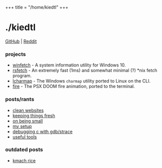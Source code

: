 +++
title = "/home/kiedtl"
+++

# ./kiedtl

[GitHub](https://github.com/kiedtl) | [Reddit](https://old.reddit.com/u/kiedtl)

### projects

- [winfetch](https://github.com/lptstr/winfetch) - A system information utility for Windows 10.
- [rsfetch](/projects/rsfetch.html) - An extremely fast (1ms) and somewhat minimal (?) *nix fetch program.
- [lcharmap](https://github.com/lptstr/lcharmap) - The Windows `charmap` utility ported to Linux on the CLI.
- [fire](https://github.com/lptstr/fire) - The PSX DOOM fire animation, ported to the terminal.

### posts/rants
- [clean websites](/blog/kleen.html)
- [keeping things fresh](/blog/deadcode.html)
- [on being small](/blog/mnml.html)
- [my setup](/blog/3dot14.html)
- [debugging c with gdb/strace](/blog/c-gdb.html)
- [useful tools](/blog/toolbox.html)

### outdated posts
- [kmach rice](/blog/kmach.html)
